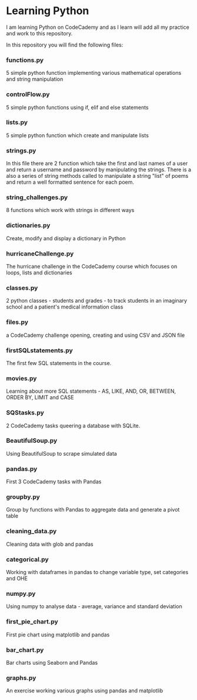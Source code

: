 # Learning Python

I am learning Python on CodeCademy and as I learn will add all my practice and work to this repository.

In this repository you will find the following files:

### functions.py

5 simple python function implementing various mathematical operations and string manipulation

### controlFlow.py

5 simple python functions using if, elif and else statements

### lists.py

5 simple python function which create and manipulate lists

### strings.py

In this file there are 2 function which take the first and last names of a user and return a username and password by manipulating the strings.
There is a also a series of string methods called to manipulate a string "list" of poems and return a well formatted sentence for each poem.

### string_challenges.py

8 functions which work with strings in different ways

### dictionaries.py

Create, modify and display a dictionary in Python

### hurricaneChallenge.py

The hurricane challenge in the CodeCademy course which focuses on loops, lists and dictionaries

### classes.py

2 python classes - students and grades - to track students in an imaginary school and a patient's medical information class

### files.py

a CodeCademy challenge opening, creating and using CSV and JSON file

### firstSQLstatements.py

The first few SQL statements in the course.

### movies.py

Learning about more SQL statements - AS, LIKE, AND, OR, BETWEEN, ORDER BY, LIMIT and CASE

### SQStasks.py

2 CodeCademy tasks queering a database with SQLite.

### BeautifulSoup.py

Using BeautifulSoup to scrape simulated data

### pandas.py

First 3 CodeCademy tasks with Pandas

### groupby.py

Group by functions with Pandas to aggregate data and generate a pivot table

### cleaning_data.py

Cleaning data with glob and pandas

### categorical.py

Working with dataframes in pandas to change variable type, set categories and OHE

### numpy.py

Using numpy to analyse data - average, variance and standard deviation

### first_pie_chart.py

First pie chart using matplotlib and pandas

### bar_chart.py
Bar charts using Seaborn and Pandas

### graphs.py
An exercise working various graphs using pandas and matplotlib
